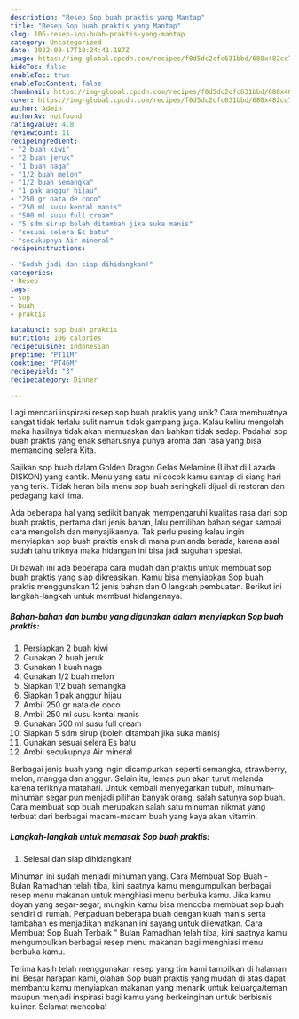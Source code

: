 ```yaml
---
description: "Resep Sop buah praktis yang Mantap"
title: "Resep Sop buah praktis yang Mantap"
slug: 106-resep-sop-buah-praktis-yang-mantap
category: Uncategorized
date: 2022-09-17T10:24:41.187Z
image: https://img-global.cpcdn.com/recipes/f0d5dc2cfc631bbd/680x482cq70/sop-buah-praktis-foto-resep-utama.jpg
hideToc: false
enableToc: true
enableTocContent: false
thumbnail: https://img-global.cpcdn.com/recipes/f0d5dc2cfc631bbd/680x482cq70/sop-buah-praktis-foto-resep-utama.jpg
cover: https://img-global.cpcdn.com/recipes/f0d5dc2cfc631bbd/680x482cq70/sop-buah-praktis-foto-resep-utama.jpg
author: Admin
authorAv: notfound
ratingvalue: 4.8
reviewcount: 11
recipeingredient:
- "2 buah kiwi"
- "2 buah jeruk"
- "1 buah naga"
- "1/2 buah melon"
- "1/2 buah semangka"
- "1 pak anggur hijau"
- "250 gr nata de coco"
- "250 ml susu kental manis"
- "500 ml susu full cream"
- "5 sdm sirup boleh ditambah jika suka manis"
- "sesuai selera Es batu"
- "secukupnya Air mineral"
recipeinstructions:

- "Sudah jadi dan siap dihidangkan!"
categories:
- Resep
tags:
- sop
- buah
- praktis

katakunci: sop buah praktis 
nutrition: 106 calories
recipecuisine: Indonesian
preptime: "PT11M"
cooktime: "PT46M"
recipeyield: "3"
recipecategory: Dinner

---
```





Lagi mencari inspirasi resep sop buah praktis yang unik? Cara membuatnya sangat tidak terlalu sulit namun tidak gampang juga. Kalau keliru mengolah maka hasilnya tidak akan memuaskan dan bahkan tidak sedap. Padahal sop buah praktis yang enak seharusnya punya aroma dan rasa yang bisa memancing selera Kita.





Sajikan sop buah dalam Golden Dragon Gelas Melamine (Lihat di Lazada DISKON) yang cantik. Menu yang satu ini cocok kamu santap di siang hari yang terik. Tidak heran bila menu sop buah seringkali dijual di restoran dan pedagang kaki lima.

Ada beberapa hal yang sedikit banyak mempengaruhi kualitas rasa dari sop buah praktis, pertama dari jenis bahan, lalu pemilihan bahan segar sampai cara mengolah dan menyajikannya. Tak perlu pusing kalau ingin menyiapkan sop buah praktis enak di mana pun anda berada, karena asal sudah tahu triknya maka hidangan ini bisa jadi suguhan spesial.






Di bawah ini ada beberapa cara mudah dan praktis untuk membuat sop buah praktis yang siap dikreasikan. Kamu bisa menyiapkan Sop buah praktis menggunakan 12 jenis bahan dan 0 langkah pembuatan. Berikut ini langkah-langkah untuk membuat hidangannya.

<!--inarticleads1-->

##### Bahan-bahan dan bumbu yang digunakan dalam menyiapkan Sop buah praktis:

1. Persiapkan 2 buah kiwi
1. Gunakan 2 buah jeruk
1. Gunakan 1 buah naga
1. Gunakan 1/2 buah melon
1. Siapkan 1/2 buah semangka
1. Siapkan 1 pak anggur hijau
1. Ambil 250 gr nata de coco
1. Ambil 250 ml susu kental manis
1. Gunakan 500 ml susu full cream
1. Siapkan 5 sdm sirup (boleh ditambah jika suka manis)
1. Gunakan sesuai selera Es batu
1. Ambil secukupnya Air mineral


Berbagai jenis buah yang ingin dicampurkan seperti semangka, strawberry, melon, mangga dan anggur. Selain itu, lemas pun akan turut melanda karena teriknya matahari. Untuk kembali menyegarkan tubuh, minuman-minuman segar pun menjadi pilihan banyak orang, salah satunya sop buah. Cara membuat sop buah merupakan salah satu minuman nikmat yang terbuat dari berbagai macam-macam buah yang kaya akan vitamin. 

<!--inarticleads2-->

##### Langkah-langkah untuk memasak Sop buah praktis:


1. Selesai dan siap dihidangkan!

Minuman ini sudah menjadi minuman yang. Cara Membuat Sop Buah - Bulan Ramadhan telah tiba, kini saatnya kamu mengumpulkan berbagai resep menu makanan untuk menghiasi menu berbuka kamu. Jika kamu doyan yang segar-segar, mungkin kamu bisa mencoba membuat sop buah sendiri di rumah. Perpaduan beberapa buah dengan kuah manis serta tambahan es menjadikan makanan ini sayang untuk dilewatkan. Cara Membuat Sop Buah Terbaik &#34; Bulan Ramadhan telah tiba, kini saatnya kamu mengumpulkan berbagai resep menu makanan bagi menghiasi menu berbuka kamu. 

Terima kasih telah menggunakan resep yang tim kami tampilkan di halaman ini. Besar harapan kami, olahan Sop buah praktis yang mudah di atas dapat membantu kamu menyiapkan makanan yang menarik untuk keluarga/teman maupun menjadi inspirasi bagi kamu yang berkeinginan untuk berbisnis kuliner. Selamat mencoba!

